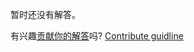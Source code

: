 
暂时还没有解答。

有兴趣[贡献你的解答](https://github.com/BFEdev/BFE.dev-solutions/blob/main/problem/create-a-tokenizer_zh.md)吗? [Contribute guidline](https://github.com/BFEdev/BFE.dev-solutions#how-to-contribute)
